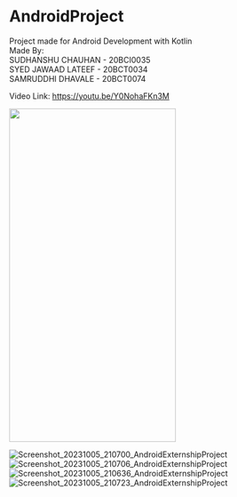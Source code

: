 # AndroidProject  

Project made for Android Development with Kotlin  
Made By:  
SUDHANSHU CHAUHAN - 20BCI0035  
SYED JAWAAD LATEEF - 20BCT0034  
SAMRUDDHI DHAVALE - 20BCT0074  

Video Link:  https://youtu.be/Y0NohaFKn3M

<img src="https://github.com/me-sudh/PodcastApplication/assets/97822287/aa63e226-8838-452c-837c-1fc544119a59" width="300" height="600">

![Screenshot_20231005_210700_AndroidExternshipProject](https://github.com/me-sudh/PodcastApplication/assets/97822287/aa63e226-8838-452c-837c-1fc544119a59)
![Screenshot_20231005_210706_AndroidExternshipProject](https://github.com/me-sudh/PodcastApplication/assets/97822287/61246053-dffd-4dcb-9be2-b05c29594f9a)
![Screenshot_20231005_210636_AndroidExternshipProject](https://github.com/me-sudh/PodcastApplication/assets/97822287/f8f35790-62de-42b6-8983-9da3477599b1)
![Screenshot_20231005_210723_AndroidExternshipProject](https://github.com/me-sudh/PodcastApplication/assets/97822287/c66a61af-0f5b-4267-8528-5a192f53e777)
